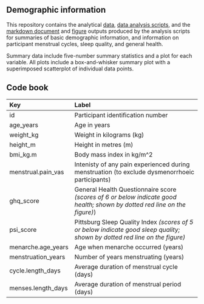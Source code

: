 ## Demographic information

This repository contains the analytical [data](./data/demographics.csv), [data analysis scripts](sleep-fragmentation-demographics.Rmd), and the [markdown document](sleep-fragmentation-demographics.md) and [figure](./figures/) outputs produced by the analysis scripts for summaries of basic demographic information, and information on participant menstrual cycles, sleep quality, and general health. 

Summary data include five-number summary statistics and a plot for each variable. All plots include a box-and-whisker summary plot with a superimposed scatterplot of individual data points.  

## Code book
|Key                |Label |
|:------------------|:-----|
|id                 |Participant identification number    |
|age_years          |Age in years    |
|weight_kg          |Weight in kilograms (kg)   |
|height_m           |Height in metres (m)   |
|bmi_kg.m           |Body mass index in kg/m^2   |
|menstrual.pain_vas |Intenisty of any pain experienced during menstruation (to exclude dysmenorrhoeic participants)    |
|ghq_score          |General Health Questionnaire score _(scores of 6 or below indicate good health; shown by dotted red line on the figure)_)    |
|psi_score          |Pittsburg Sleep Quality Index _(scores of 5 or below indicate good sleep quality; shown by dotted red line on the figure)_    |
|menarche.age_years |Age when menarche occurred (years)    |
|menstruation_years |Number of years menstruating (years)    |
|cycle.length_days  |Average duration of menstrual cycle (days)    |
|menses.length_days |Average duration of menstrual period (days)   |



